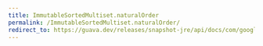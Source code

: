 ```yaml
---
title: ImmutableSortedMultiset.naturalOrder
permalink: /ImmutableSortedMultiset.naturalOrder/
redirect_to: https://guava.dev/releases/snapshot-jre/api/docs/com/google/common/collect/ImmutableSortedMultiset.html#naturalOrder--
---
```

